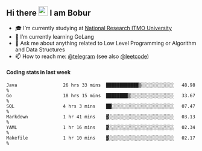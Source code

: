 ## Hi there <img src="https://media.giphy.com/media/hvRJCLFzcasrR4ia7z/giphy.gif" width="25px" height="25px"> I am Bobur

- :mortar_board: I’m currently studying at [National Research ITMO University](https://itmo.ru/)
- :seedling: I’m currently learning GoLang
- :speech_balloon: Ask me about anything related to Low Level Programming or Algorithm and Data Structures
- :mailbox: How to reach me: [@telegram](https://t.me/octoant) (see also [@leetcode](https://leetcode.com/octoant/))    

#### Coding stats in last week

<!--START_SECTION:waka-->

```text
Java                 26 hrs 33 mins  ████████████▒░░░░░░░░░░░░   48.98 %
Go                   18 hrs 15 mins  ████████▒░░░░░░░░░░░░░░░░   33.67 %
SQL                  4 hrs 3 mins    ██░░░░░░░░░░░░░░░░░░░░░░░   07.47 %
Markdown             1 hr 41 mins    ▓░░░░░░░░░░░░░░░░░░░░░░░░   03.13 %
YAML                 1 hr 16 mins    ▓░░░░░░░░░░░░░░░░░░░░░░░░   02.34 %
Makefile             1 hr 10 mins    ▓░░░░░░░░░░░░░░░░░░░░░░░░   02.17 %
```

<!--END_SECTION:waka-->
